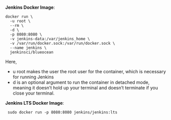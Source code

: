 

**Jenkins Docker Image**:
```
docker run \
  -u root \
  --rm \
  -d \
  -p 8080:8080 \
  -v jenkins-data:/var/jenkins_home \
  -v /var/run/docker.sock:/var/run/docker.sock \
  --name jenkins \
  jenkinsci/blueocean

```

Here,
- u root makes the user the root user for the container, which is necessary for running Jenkins
- d is an optional argument to run the container in detached mode, meaning it doesn’t hold up your terminal and doesn’t terminate if you close your terminal.


**Jenkins LTS Docker Image**:
```
 sudo docker run -p 8080:8080 jenkins/jenkins:lts
```


